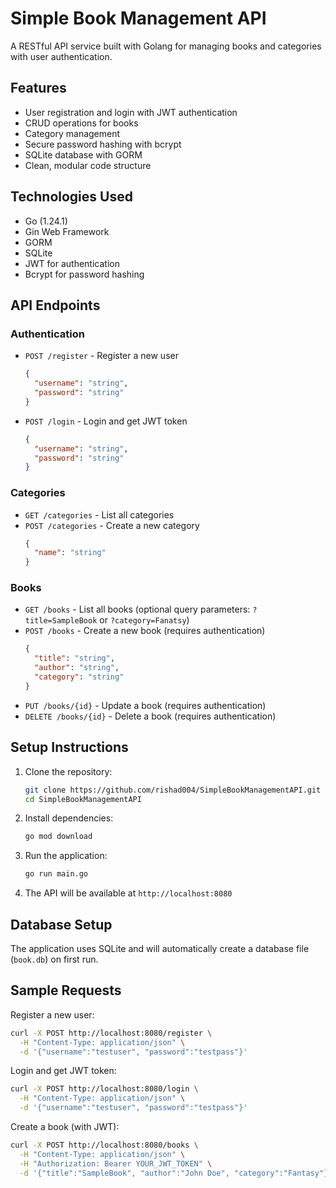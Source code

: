 # Simple Book Management API

A RESTful API service built with Golang for managing books and categories with user authentication.

## Features

- User registration and login with JWT authentication
- CRUD operations for books
- Category management
- Secure password hashing with bcrypt
- SQLite database with GORM
- Clean, modular code structure

## Technologies Used

- Go (1.24.1)
- Gin Web Framework
- GORM
- SQLite
- JWT for authentication
- Bcrypt for password hashing

## API Endpoints

### Authentication

- `POST /register` - Register a new user
  ```json
  {
    "username": "string",
    "password": "string"
  }
  ```

- `POST /login` - Login and get JWT token
  ```json
  {
    "username": "string",
    "password": "string"
  }
  ```

### Categories

- `GET /categories` - List all categories
- `POST /categories` - Create a new category
  ```json
  {
    "name": "string"
  }
  ```

### Books

- `GET /books` - List all books (optional query parameters: `?title=SampleBook` or `?category=Fanatsy`)
- `POST /books` - Create a new book (requires authentication)
  ```json
  {
    "title": "string",
    "author": "string",
    "category": "string"
  }
  ```
- `PUT /books/{id}` - Update a book (requires authentication)
- `DELETE /books/{id}` - Delete a book (requires authentication)

## Setup Instructions

1. Clone the repository:
   ```bash
   git clone https://github.com/rishad004/SimpleBookManagementAPI.git
   cd SimpleBookManagementAPI
   ```

2. Install dependencies:
   ```bash
   go mod download
   ```

3. Run the application:
   ```bash
   go run main.go
   ```

4. The API will be available at `http://localhost:8080`

## Database Setup

The application uses SQLite and will automatically create a database file (`book.db`) on first run.

## Sample Requests

Register a new user:
```bash
curl -X POST http://localhost:8080/register \
  -H "Content-Type: application/json" \
  -d '{"username":"testuser", "password":"testpass"}'
```

Login and get JWT token:
```bash
curl -X POST http://localhost:8080/login \
  -H "Content-Type: application/json" \
  -d '{"username":"testuser", "password":"testpass"}'
```

Create a book (with JWT):
```bash
curl -X POST http://localhost:8080/books \
  -H "Content-Type: application/json" \
  -H "Authorization: Bearer YOUR_JWT_TOKEN" \
  -d '{"title":"SampleBook", "author":"John Doe", "category":"Fantasy"}'
```